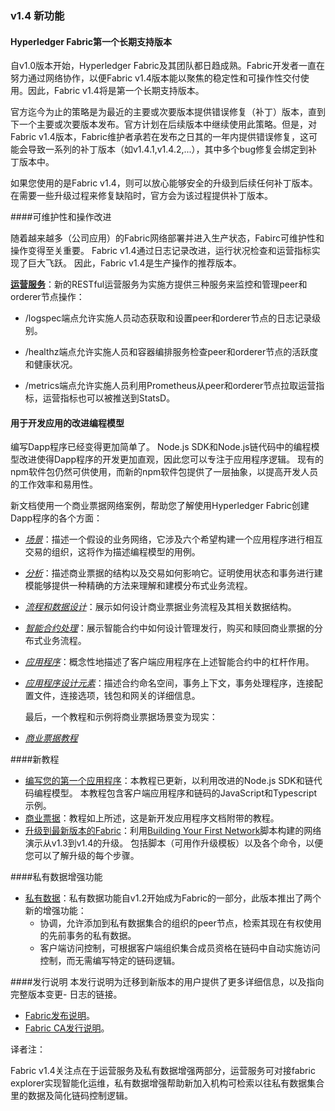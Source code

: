 

### v1.4 新功能

#### Hyperledger Fabric第一个长期支持版本

自v1.0版本开始，Hyperledger Fabric及其团队都日趋成熟。Fabric开发者一直在努力通过网络协作，以便Fabric v1.4版本能以聚焦的稳定性和可操作性交付使用。因此，Fabric v1.4将是第一个长期支持版本。

官方迄今为止的策略是为最近的主要或次要版本提供错误修复（补丁）版本，直到下一个主要或次要版本发布。官方计划在后续版本中继续使用此策略。但是，对Fabric v1.4版本，Fabric维护者承若在发布之日其的一年内提供错误修复，这可能会导致一系列的补丁版本（如v1.4.1,v1.4.2,...），其中多个bug修复会绑定到补丁版本中。

如果您使用的是Fabric v1.4，则可以放心能够安全的升级到后续任何补丁版本。在需要一些升级过程来修复缺陷时，官方会为该过程提供补丁版本。

####可维护性和操作改进

随着越来越多（公司应用）的Fabric网络部署并进入生产状态，Fabirc可维护性和操作变得至关重要。 Fabric v1.4通过日志记录改进，运行状况检查和运营指标实现了巨大飞跃。 因此，Fabric v1.4是生产操作的推荐版本。

**[运营服务](https://hyperledger-fabric.readthedocs.io/en/release-1.4/operations_service.html)**：新的RESTful运营服务为实施方提供三种服务来监控和管理peer和orderer节点操作：

- /logspec端点允许实施人员动态获取和设置peer和orderer节点的日志记录级别。

- /healthz端点允许实施人员和容器编排服务检查peer和orderer节点的活跃度和健康状况。

- /metrics端点允许实施人员利用Prometheus从peer和orderer节点拉取运营指标，运营指标也可以被推送到StatsD。

#### 用于开发应用的改进编程模型

编写Dapp程序已经变得更加简单了。 Node.js SDK和Node.js链代码中的编程模型改进使得Dapp程序的开发更加直观，因此您可以专注于应用程序逻辑。 现有的npm软件包仍然可供使用，而新的npm软件包提供了一层抽象，以提高开发人员的工作效率和易用性。

新文档使用一个商业票据网络案例，帮助您了解使用Hyperledger Fabric创建Dapp程序的各个方面：

- *[场景](https://hyperledger-fabric.readthedocs.io/en/release-1.4/developapps/scenario.html)*：描述一个假设的业务网络，它涉及六个希望构建一个应用程序进行相互交易的组织，这将作为描述编程模型的用例。

- *[分析](https://hyperledger-fabric.readthedocs.io/en/release-1.4/developapps/analysis.html)*：描述商业票据的结构以及交易如何影响它。证明使用状态和事务进行建模能够提供一种精确的方法来理解和建模分布式业务流程。

- *[流程和数据设计](https://hyperledger-fabric.readthedocs.io/en/release-1.4/developapps/architecture.html)*：展示如何设计商业票据业务流程及其相关数据结构。

- *[智能合约处理](https://hyperledger-fabric.readthedocs.io/en/release-1.4/developapps/smartcontract.html)*：展示智能合约中如何设计管理发行，购买和赎回商业票据的分布式业务流程。

- *[应用程序](https://hyperledger-fabric.readthedocs.io/en/release-1.4/developapps/application.html)*：概念性地描述了客户端应用程序在上述智能合约中的杠杆作用。

- *[应用程序设计元素](https://hyperledger-fabric.readthedocs.io/en/release-1.4/developapps/designelements.html)*：描述合约命名空间，事务上下文，事务处理程序，连接配置文件，连接选项，钱包和网关的详细信息。

  最后，一个教程和示例将商业票据场景变为现实：

- *[商业票据教程](https://hyperledger-fabric.readthedocs.io/en/release-1.4/tutorial/commercial_paper.html)*

####新教程

- [编写您的第一个应用程序](https://hyperledger-fabric.readthedocs.io/en/release-1.4/write_first_app.html)：本教程已更新，以利用改进的Node.js SDK和链代码编程模型。 本教程包含客户端应用程序和链码的JavaScript和Typescript示例。
- [商业票据](https://hyperledger-fabric.readthedocs.io/en/release-1.4/tutorial/commercial_paper.html)：教程如上所述，这是新开发应用程序文档附带的教程。
- [升级到最新版本的Fabric](https://hyperledger-fabric.readthedocs.io/en/release-1.4/upgrade_to_newest_version.html)：利用[Building Your First Network](https://hyperledger-fabric.readthedocs.io/en/release-1.4/build_network.html)脚本构建的网络演示从v1.3到v1.4的升级。 包括脚本（可用作升级模板）以及各个命令，以便您可以了解升级的每个步骤。

####私有数据增强功能

- [私有数据](https://hyperledger-fabric.readthedocs.io/en/release-1.4/private-data-arch.html)：私有数据功能自v1.2开始成为Fabric的一部分，此版本推出了两个新的增强功能：
  - 协调，允许添加到私有数据集合的组织的peer节点，检索其现在有权使用的先前事务的私有数据。
  - 客户端访问控制，可根据客户端组织集合成员资格在链码中自动实施访问控制，而无需编写特定的链码逻辑。

####发行说明
本发行说明为迁移到新版本的用户提供了更多详细信息，以及指向完整版本变更- 日志的链接。

- [Fabric发布说明](https://github.com/hyperledger/fabric/releases/tag/v1.4.0)。
- [Fabric CA发行说明](https://github.com/hyperledger/fabric-ca/releases/tag/v1.4.0)。

译者注：

Fabric v1.4关注点在于运营服务及私有数据增强两部分，运营服务可对接fabric explorer实现智能化运维，私有数据增强帮助新加入机构可检索以往私有数据集合里的数据及简化链码控制逻辑。